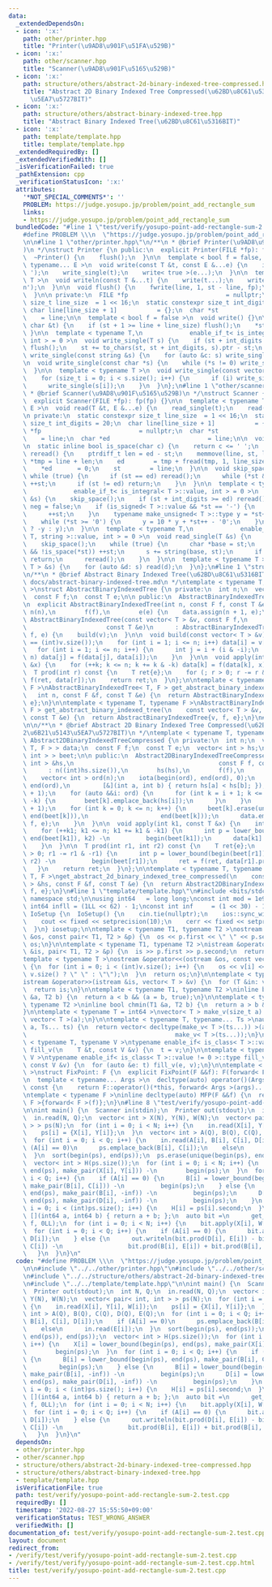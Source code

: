 ```yaml
---
data:
  _extendedDependsOn:
  - icon: ':x:'
    path: other/printer.hpp
    title: "Printer(\u9AD8\u901F\u51FA\u529B)"
  - icon: ':x:'
    path: other/scanner.hpp
    title: "Scanner(\u9AD8\u901F\u5165\u529B)"
  - icon: ':x:'
    path: structure/others/abstract-2d-binary-indexed-tree-compressed.hpp
    title: "Abstract 2D Binary Indexed Tree Compressed(\u62BD\u8C61\u53162\u6B21\u5143\
      \u5EA7\u5727BIT)"
  - icon: ':x:'
    path: structure/others/abstract-binary-indexed-tree.hpp
    title: "Abstract Binary Indexed Tree(\u62BD\u8C61\u5316BIT)"
  - icon: ':x:'
    path: template/template.hpp
    title: template/template.hpp
  _extendedRequiredBy: []
  _extendedVerifiedWith: []
  _isVerificationFailed: true
  _pathExtension: cpp
  _verificationStatusIcon: ':x:'
  attributes:
    '*NOT_SPECIAL_COMMENTS*': ''
    PROBLEM: https://judge.yosupo.jp/problem/point_add_rectangle_sum
    links:
    - https://judge.yosupo.jp/problem/point_add_rectangle_sum
  bundledCode: "#line 1 \"test/verify/yosupo-point-add-rectangle-sum-2.test.cpp\"\n\
    #define PROBLEM \\\n  \"https://judge.yosupo.jp/problem/point_add_rectangle_sum\"\
    \n\n#line 1 \"other/printer.hpp\"\n/**\n * @brief Printer(\u9AD8\u901F\u51FA\u529B\
    )\n */\nstruct Printer {\n public:\n  explicit Printer(FILE *fp): fp(fp) {}\n\n\
    \  ~Printer() {\n    flush();\n  }\n\n  template < bool f = false, typename T,\
    \ typename... E >\n  void write(const T &t, const E &...e) {\n    if (f) write_single('\
    \ ');\n    write_single(t);\n    write< true >(e...);\n  }\n\n  template < typename...\
    \ T >\n  void writeln(const T &...t) {\n    write(t...);\n    write_single('\\\
    n');\n  }\n\n  void flush() {\n    fwrite(line, 1, st - line, fp);\n    st = line;\n\
    \  }\n\n private:\n  FILE *fp                           = nullptr;\n  static constexpr\
    \ size_t line_size  = 1 << 16;\n  static constexpr size_t int_digits = 20;\n \
    \ char line[line_size + 1]           = {};\n  char *st                       \
    \    = line;\n\n  template < bool f = false >\n  void write() {}\n\n  void write_single(const\
    \ char &t) {\n    if (st + 1 >= line + line_size) flush();\n    *st++ = t;\n \
    \ }\n\n  template < typename T,\n             enable_if_t< is_integral< T >::value,\
    \ int > = 0 >\n  void write_single(T s) {\n    if (st + int_digits >= line + line_size)\
    \ flush();\n    st += to_chars(st, st + int_digits, s).ptr - st;\n  }\n\n  void\
    \ write_single(const string &s) {\n    for (auto &c: s) write_single(c);\n  }\n\
    \n  void write_single(const char *s) {\n    while (*s != 0) write_single(*s++);\n\
    \  }\n\n  template < typename T >\n  void write_single(const vector< T > &s) {\n\
    \    for (size_t i = 0; i < s.size(); i++) {\n      if (i) write_single(' ');\n\
    \      write_single(s[i]);\n    }\n  }\n};\n#line 1 \"other/scanner.hpp\"\n/**\n\
    \ * @brief Scanner(\u9AD8\u901F\u5165\u529B)\n */\nstruct Scanner {\n public:\n\
    \  explicit Scanner(FILE *fp): fp(fp) {}\n\n  template < typename T, typename...\
    \ E >\n  void read(T &t, E &...e) {\n    read_single(t);\n    read(e...);\n  }\n\
    \n private:\n  static constexpr size_t line_size  = 1 << 16;\n  static constexpr\
    \ size_t int_digits = 20;\n  char line[line_size + 1]           = {};\n  FILE\
    \ *fp                           = nullptr;\n  char *st                       \
    \    = line;\n  char *ed                           = line;\n\n  void read() {}\n\
    \n  static inline bool is_space(char c) {\n    return c <= ' ';\n  }\n\n  void\
    \ reread() {\n    ptrdiff_t len = ed - st;\n    memmove(line, st, len);\n    char\
    \ *tmp = line + len;\n    ed        = tmp + fread(tmp, 1, line_size - len, fp);\n\
    \    *ed       = 0;\n    st        = line;\n  }\n\n  void skip_space() {\n   \
    \ while (true) {\n      if (st == ed) reread();\n      while (*st && is_space(*st))\
    \ ++st;\n      if (st != ed) return;\n    }\n  }\n\n  template < typename T,\n\
    \             enable_if_t< is_integral< T >::value, int > = 0 >\n  void read_single(T\
    \ &s) {\n    skip_space();\n    if (st + int_digits >= ed) reread();\n    bool\
    \ neg = false;\n    if (is_signed< T >::value && *st == '-') {\n      neg = true;\n\
    \      ++st;\n    }\n    typename make_unsigned< T >::type y = *st++ - '0';\n\
    \    while (*st >= '0') {\n      y = 10 * y + *st++ - '0';\n    }\n    s = (neg\
    \ ? -y : y);\n  }\n\n  template < typename T,\n             enable_if_t< is_same<\
    \ T, string >::value, int > = 0 >\n  void read_single(T &s) {\n    s = \"\";\n\
    \    skip_space();\n    while (true) {\n      char *base = st;\n      while (*st\
    \ && !is_space(*st)) ++st;\n      s += string(base, st);\n      if (st != ed)\
    \ return;\n      reread();\n    }\n  }\n\n  template < typename T >\n  void read_single(vector<\
    \ T > &s) {\n    for (auto &d: s) read(d);\n  }\n};\n#line 1 \"structure/others/abstract-binary-indexed-tree.hpp\"\
    \n/**\n * @brief Abstract Binary Indexed Tree(\u62BD\u8C61\u5316BIT)\n * @docs\
    \ docs/abstract-binary-indexed-tree.md\n */\ntemplate < typename T, typename F\
    \ >\nstruct AbstractBinaryIndexedTree {\n private:\n  int n;\n  vector< T > data;\n\
    \  const F f;\n  const T e;\n\n public:\n  AbstractBinaryIndexedTree() = default;\n\
    \n  explicit AbstractBinaryIndexedTree(int n, const F f, const T &e)\n      :\
    \ n(n),\n        f(f),\n        e(e) {\n    data.assign(n + 1, e);\n  }\n\n  explicit\
    \ AbstractBinaryIndexedTree(const vector< T > &v, const F f,\n               \
    \                      const T &e)\n      : AbstractBinaryIndexedTree((int)v.size(),\
    \ f, e) {\n    build(v);\n  }\n\n  void build(const vector< T > &v) {\n    assert(n\
    \ == (int)v.size());\n    for (int i = 1; i <= n; i++) data[i] = v[i - 1];\n \
    \   for (int i = 1; i <= n; i++) {\n      int j = i + (i & -i);\n      if (j <=\
    \ n) data[j] = f(data[j], data[i]);\n    }\n  }\n\n  void apply(int k, const T\
    \ &x) {\n    for (++k; k <= n; k += k & -k) data[k] = f(data[k], x);\n  }\n\n\
    \  T prod(int r) const {\n    T ret{e};\n    for (; r > 0; r -= r & -r) ret =\
    \ f(ret, data[r]);\n    return ret;\n  }\n};\n\ntemplate < typename T, typename\
    \ F >\nAbstractBinaryIndexedTree< T, F > get_abstract_binary_indexed_tree(\n \
    \   int n, const F &f, const T &e) {\n  return AbstractBinaryIndexedTree{n, f,\
    \ e};\n}\n\ntemplate < typename T, typename F >\nAbstractBinaryIndexedTree< T,\
    \ F > get_abstract_binary_indexed_tree(\n    const vector< T > &v, const F &f,\
    \ const T &e) {\n  return AbstractBinaryIndexedTree{v, f, e};\n}\n#line 2 \"structure/others/abstract-2d-binary-indexed-tree-compressed.hpp\"\
    \n\n/**\n * @brief Abstract 2D Binary Indexed Tree Compressed(\u62BD\u8C61\u5316\
    2\u6B21\u5143\u5EA7\u5727BIT)\n */\ntemplate < typename T, typename F >\nstruct\
    \ Abstract2DBinaryIndexedTreeCompressed {\n private:\n  int n;\n  vector< AbstractBinaryIndexedTree<\
    \ T, F > > data;\n  const F f;\n  const T e;\n  vector< int > hs;\n  vector< vector<\
    \ int > > beet;\n\n public:\n  Abstract2DBinaryIndexedTreeCompressed(const vector<\
    \ int > &hs,\n                                        const F f, const T &e)\n\
    \      : n((int)hs.size()),\n        hs(hs),\n        f(f),\n        e(e) {\n\
    \    vector< int > ord(n);\n    iota(begin(ord), end(ord), 0);\n    sort(begin(ord),\
    \ end(ord),\n         [&](int a, int b) { return hs[a] < hs[b]; });\n    beet.resize(n\
    \ + 1);\n    for (auto &&i: ord) {\n      for (int k = i + 1; k <= n; k += k &\
    \ -k) {\n        beet[k].emplace_back(hs[i]);\n      }\n    }\n    data.reserve(n\
    \ + 1);\n    for (int k = 0; k <= n; k++) {\n      beet[k].erase(unique(begin(beet[k]),\
    \ end(beet[k])),\n                    end(beet[k]));\n      data.emplace_back((int)beet[k].size(),\
    \ f, e);\n    }\n  }\n\n  void apply(int k1, const T &x) {\n    int k2 = hs[k1];\n\
    \    for (++k1; k1 <= n; k1 += k1 & -k1) {\n      int p = lower_bound(begin(beet[k1]),\
    \ end(beet[k1]), k2) -\n          begin(beet[k1]);\n      data[k1].apply(p, x);\n\
    \    }\n  }\n\n  T prod(int r1, int r2) const {\n    T ret{e};\n    for (; r1\
    \ > 0; r1 -= r1 & -r1) {\n      int p = lower_bound(begin(beet[r1]), end(beet[r1]),\
    \ r2) -\n          begin(beet[r1]);\n      ret = f(ret, data[r1].prod(p));\n \
    \   }\n    return ret;\n  }\n};\n\ntemplate < typename T, typename F >\nAbstract2DBinaryIndexedTreeCompressed<\
    \ T, F >\nget_abstract_2d_binary_indexed_tree_compressed(\n    const vector< int\
    \ > &hs, const F &f, const T &e) {\n  return Abstract2DBinaryIndexedTreeCompressed{hs,\
    \ f, e};\n}\n#line 1 \"template/template.hpp\"\n#include <bits/stdc++.h>\n\nusing\
    \ namespace std;\n\nusing int64   = long long;\nconst int mod = 1e9 + 7;\n\nconst\
    \ int64 infll = (1LL << 62) - 1;\nconst int inf     = (1 << 30) - 1;\n\nstruct\
    \ IoSetup {\n  IoSetup() {\n    cin.tie(nullptr);\n    ios::sync_with_stdio(false);\n\
    \    cout << fixed << setprecision(10);\n    cerr << fixed << setprecision(10);\n\
    \  }\n} iosetup;\n\ntemplate < typename T1, typename T2 >\nostream &operator<<(ostream\
    \ &os, const pair< T1, T2 > &p) {\n  os << p.first << \" \" << p.second;\n  return\
    \ os;\n}\n\ntemplate < typename T1, typename T2 >\nistream &operator>>(istream\
    \ &is, pair< T1, T2 > &p) {\n  is >> p.first >> p.second;\n  return is;\n}\n\n\
    template < typename T >\nostream &operator<<(ostream &os, const vector< T > &v)\
    \ {\n  for (int i = 0; i < (int)v.size(); i++) {\n    os << v[i] << (i + 1 !=\
    \ v.size() ? \" \" : \"\");\n  }\n  return os;\n}\n\ntemplate < typename T >\n\
    istream &operator>>(istream &is, vector< T > &v) {\n  for (T &in: v) is >> in;\n\
    \  return is;\n}\n\ntemplate < typename T1, typename T2 >\ninline bool chmax(T1\
    \ &a, T2 b) {\n  return a < b && (a = b, true);\n}\n\ntemplate < typename T1,\
    \ typename T2 >\ninline bool chmin(T1 &a, T2 b) {\n  return a > b && (a = b, true);\n\
    }\n\ntemplate < typename T = int64 >\nvector< T > make_v(size_t a) {\n  return\
    \ vector< T >(a);\n}\n\ntemplate < typename T, typename... Ts >\nauto make_v(size_t\
    \ a, Ts... ts) {\n  return vector< decltype(make_v< T >(ts...)) >(a,\n       \
    \                                         make_v< T >(ts...));\n}\n\ntemplate\
    \ < typename T, typename V >\ntypename enable_if< is_class< T >::value == 0 >::type\
    \ fill_v(\n    T &t, const V &v) {\n  t = v;\n}\n\ntemplate < typename T, typename\
    \ V >\ntypename enable_if< is_class< T >::value != 0 >::type fill_v(\n    T &t,\
    \ const V &v) {\n  for (auto &e: t) fill_v(e, v);\n}\n\ntemplate < typename F\
    \ >\nstruct FixPoint: F {\n  explicit FixPoint(F &&f): F(forward< F >(f)) {}\n\
    \n  template < typename... Args >\n  decltype(auto) operator()(Args &&...args)\
    \ const {\n    return F::operator()(*this, forward< Args >(args)...);\n  }\n};\n\
    \ntemplate < typename F >\ninline decltype(auto) MFP(F &&f) {\n  return FixPoint<\
    \ F >{forward< F >(f)};\n}\n#line 8 \"test/verify/yosupo-point-add-rectangle-sum-2.test.cpp\"\
    \n\nint main() {\n  Scanner in(stdin);\n  Printer out(stdout);\n  int N, Q;\n\
    \  in.read(N, Q);\n  vector< int > X(N), Y(N), W(N);\n  vector< pair< int, int\
    \ > > ps(N);\n  for (int i = 0; i < N; i++) {\n    in.read(X[i], Y[i], W[i]);\n\
    \    ps[i] = {X[i], Y[i]};\n  }\n  vector< int > A(Q), B(Q), C(Q), D(Q), E(Q);\n\
    \  for (int i = 0; i < Q; i++) {\n    in.read(A[i], B[i], C[i], D[i]);\n    if\
    \ (A[i] == 0)\n      ps.emplace_back(B[i], C[i]);\n    else\n      in.read(E[i]);\n\
    \  }\n  sort(begin(ps), end(ps));\n  ps.erase(unique(begin(ps), end(ps)), end(ps));\n\
    \  vector< int > H(ps.size());\n  for (int i = 0; i < N; i++) {\n    X[i] = lower_bound(begin(ps),\
    \ end(ps), make_pair(X[i], Y[i])) -\n        begin(ps);\n  }\n  for (int i = 0;\
    \ i < Q; i++) {\n    if (A[i] == 0) {\n      B[i] = lower_bound(begin(ps), end(ps),\
    \ make_pair(B[i], C[i])) -\n          begin(ps);\n    } else {\n      B[i] = lower_bound(begin(ps),\
    \ end(ps), make_pair(B[i], -inf)) -\n          begin(ps);\n      D[i] = lower_bound(begin(ps),\
    \ end(ps), make_pair(D[i], -inf)) -\n          begin(ps);\n    }\n  }\n  for (int\
    \ i = 0; i < (int)ps.size(); i++) {\n    H[i] = ps[i].second;\n  }\n  auto f =\
    \ [](int64 a, int64 b) { return a + b; };\n  auto bit =\n      get_abstract_2d_binary_indexed_tree_compressed(H,\
    \ f, 0LL);\n  for (int i = 0; i < N; i++) {\n    bit.apply(X[i], W[i]);\n  }\n\
    \  for (int i = 0; i < Q; i++) {\n    if (A[i] == 0) {\n      bit.apply(B[i],\
    \ D[i]);\n    } else {\n      out.writeln(bit.prod(D[i], E[i]) - bit.prod(D[i],\
    \ C[i]) -\n                  bit.prod(B[i], E[i]) + bit.prod(B[i], C[i]));\n \
    \   }\n  }\n}\n"
  code: "#define PROBLEM \\\n  \"https://judge.yosupo.jp/problem/point_add_rectangle_sum\"\
    \n\n#include \"../../other/printer.hpp\"\n#include \"../../other/scanner.hpp\"\
    \n#include \"../../structure/others/abstract-2d-binary-indexed-tree-compressed.hpp\"\
    \n#include \"../../template/template.hpp\"\n\nint main() {\n  Scanner in(stdin);\n\
    \  Printer out(stdout);\n  int N, Q;\n  in.read(N, Q);\n  vector< int > X(N),\
    \ Y(N), W(N);\n  vector< pair< int, int > > ps(N);\n  for (int i = 0; i < N; i++)\
    \ {\n    in.read(X[i], Y[i], W[i]);\n    ps[i] = {X[i], Y[i]};\n  }\n  vector<\
    \ int > A(Q), B(Q), C(Q), D(Q), E(Q);\n  for (int i = 0; i < Q; i++) {\n    in.read(A[i],\
    \ B[i], C[i], D[i]);\n    if (A[i] == 0)\n      ps.emplace_back(B[i], C[i]);\n\
    \    else\n      in.read(E[i]);\n  }\n  sort(begin(ps), end(ps));\n  ps.erase(unique(begin(ps),\
    \ end(ps)), end(ps));\n  vector< int > H(ps.size());\n  for (int i = 0; i < N;\
    \ i++) {\n    X[i] = lower_bound(begin(ps), end(ps), make_pair(X[i], Y[i])) -\n\
    \        begin(ps);\n  }\n  for (int i = 0; i < Q; i++) {\n    if (A[i] == 0)\
    \ {\n      B[i] = lower_bound(begin(ps), end(ps), make_pair(B[i], C[i])) -\n \
    \         begin(ps);\n    } else {\n      B[i] = lower_bound(begin(ps), end(ps),\
    \ make_pair(B[i], -inf)) -\n          begin(ps);\n      D[i] = lower_bound(begin(ps),\
    \ end(ps), make_pair(D[i], -inf)) -\n          begin(ps);\n    }\n  }\n  for (int\
    \ i = 0; i < (int)ps.size(); i++) {\n    H[i] = ps[i].second;\n  }\n  auto f =\
    \ [](int64 a, int64 b) { return a + b; };\n  auto bit =\n      get_abstract_2d_binary_indexed_tree_compressed(H,\
    \ f, 0LL);\n  for (int i = 0; i < N; i++) {\n    bit.apply(X[i], W[i]);\n  }\n\
    \  for (int i = 0; i < Q; i++) {\n    if (A[i] == 0) {\n      bit.apply(B[i],\
    \ D[i]);\n    } else {\n      out.writeln(bit.prod(D[i], E[i]) - bit.prod(D[i],\
    \ C[i]) -\n                  bit.prod(B[i], E[i]) + bit.prod(B[i], C[i]));\n \
    \   }\n  }\n}\n"
  dependsOn:
  - other/printer.hpp
  - other/scanner.hpp
  - structure/others/abstract-2d-binary-indexed-tree-compressed.hpp
  - structure/others/abstract-binary-indexed-tree.hpp
  - template/template.hpp
  isVerificationFile: true
  path: test/verify/yosupo-point-add-rectangle-sum-2.test.cpp
  requiredBy: []
  timestamp: '2022-08-27 15:55:50+09:00'
  verificationStatus: TEST_WRONG_ANSWER
  verifiedWith: []
documentation_of: test/verify/yosupo-point-add-rectangle-sum-2.test.cpp
layout: document
redirect_from:
- /verify/test/verify/yosupo-point-add-rectangle-sum-2.test.cpp
- /verify/test/verify/yosupo-point-add-rectangle-sum-2.test.cpp.html
title: test/verify/yosupo-point-add-rectangle-sum-2.test.cpp
---
```

